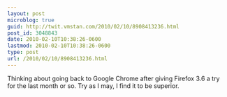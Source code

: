 ```yaml
---
layout: post
microblog: true
guid: http://twit.vmstan.com/2010/02/10/8908413236.html
post_id: 3048843
date: 2010-02-10T10:38:26-0600
lastmod: 2010-02-10T10:38:26-0600
type: post
url: /2010/02/10/8908413236.html
---
```

Thinking about going back to Google Chrome after giving Firefox 3.6 a try for the last month or so. Try as I may, I find it to be superior.

